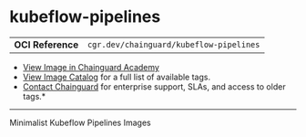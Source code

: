 <!--monopod:start-->
# kubeflow-pipelines
| | |
| - | - |
| **OCI Reference** | `cgr.dev/chainguard/kubeflow-pipelines` |


* [View Image in Chainguard Academy](https://edu.chainguard.dev/chainguard/chainguard-images/reference/kubeflow-pipelines/overview/)
* [View Image Catalog](https://console.enforce.dev/images/catalog) for a full list of available tags.
* [Contact Chainguard](https://www.chainguard.dev/chainguard-images) for enterprise support, SLAs, and access to older tags.*

---
<!--monopod:end-->

<!--body:start-->
Minimalist Kubeflow Pipelines Images
<!--body:end-->